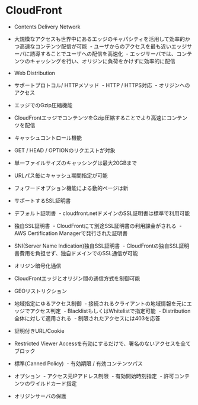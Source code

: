# CloudFront

- Contents Delivery Network
 - 大規模なアクセスも世界中にあるエッジのキャパシティを活用して効率的かつ高速なコンテンツ配信が可能
  - ユーザからのアクセスを最も近いエッジサーバに誘導することでユーザへの配信を高速化
  - エッジサーバでは、コンテンツのキャッシングを行い、オリジンに負荷をかけずに効率的に配信
  
- Web Distribution
 - サポートプロトコル/ HTTPメソッド
  - HTTP / HTTPS対応
  - オリジンへのアクセス

- エッジでのGzip圧縮機能
 - CloudFrontエッジでコンテンツをGzip圧縮することでより高速にコンテンツを配信
 
- キャッシュコントロール機能
 - GET / HEAD / OPTIONのリクエストが対象
 - 単一ファイルサイズのキャッシングは最大20GBまで
 - URLパス毎にキャッシュ期間指定が可能
 - フォワードオプション機能による動的ページは新

- サポートするSSL証明書
 - デフォルト証明書
  - cloudfront.netドメインのSSL証明書は標準で利用可能
 - 独自SSL証明書
  - CloudFrontにて別途SSL証明書の利用課金がされる
  - AWS Certification Managerで発行された証明書
 - SNI(Server Name Indication)独自SSL証明書
  - CloudFrontの独自SSL証明書費用を負担せず、独自ドメインでのSSL通信が可能
- オリジン暗号化通信
 - CloudFrontエッジとオリジン間の通信方式を制御可能

- GEOリストリクション
 - 地域指定にゆるアクセス制御
  - 接続されるクライアントの地域情報を元にエッジでアクセス判定
  - BlacklistもしくはWhitelistで指定可能
  - Distribution全体に対して適用される
  - 制限されたアクセスには403を応答
  
- 証明付きURL/Cookie
 - Restricted Viewer Accessを有効にするだけで、署名のないアクセスを全てブロック
 - 標準(Canned Policy)
  - 有効期限 / 有効コンテンツパス
 - オプション
  - アクセス元IPアドレス制限
  - 有効開始時刻指定
  - 許可コンテンツのワイルドカード指定

- オリジンサーバの保護
